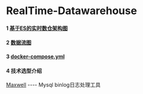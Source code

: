 # RealTime-Datawarehouse

#### 1 [基于ES的实时数仓架构图](https://www.processon.com/view/link/62f0cca5f346fb706bff3d7c)   
    
#### 2 [数据流图](https://www.processon.com/view/link/62f0ccb41e08531524c7d0fd)   

#### 3 [docker-compose.yml](https://github.com/tanchy82/RealTime-Datawarehouse/blob/master/docker-compose.yml)  

#### 4 技术选型介绍   
   [Maxwell](https://github.com/tanchy82/RealTime-Datawarehouse/blob/master/Maxwell.md) ---- Mysql binlog日志处理工具
         
         

  
